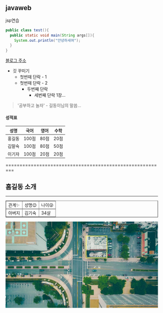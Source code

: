 ## javaweb
jsp연습

``` java
public class test(){
  public static void main(String args[]){
    System.out.println("안녕하세여");
  }
}

```

  [블로그 주소](https://www.naver.com)


* 깃 꾸미기
  * 첫번때 단락 - 1
  * 첫번때 단락 - 2
    * 두번째 단락
      * 세번째 단락 1장...

> '공부하고 놀자' - 길동이님의 말씀...

#### 성적표
성명|국어|영어|수학
---|---|---|---|
홍길동|100점|80점|20점|
김말숙|100점|80점|50점|
이기자|100점|20점|20점|

=========================================================

<h2>홈길동 소개</h2>
<hr/>
<table border>
  <tr>
    <td>관계✨</td><td>성명😉</td><td>나이😜</td>
  </tr>
  <tr>
    <td>아버지</td><td>김기숙</td><td>34살</td>
  </tr>
</table>


![이미지 테스트](https://github.com/moouoo/javawebS/blob/master/src/main/webapp/resources/images/map.jpg)
